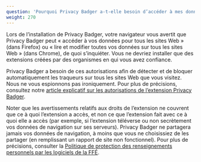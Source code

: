 ```yaml
---
question: 'Pourquoi Privacy Badger a-t-elle besoin d’accéder à mes données pour tous les sites Web ?'
weight: 270
---
```


Lors de l’installation de Privacy Badger, votre navigateur vous avertit que Privacy Badger peut « accéder à vos données pour tous les sites Web » (dans Firefox) ou « lire et modifier toutes vos données sur tous les sites Web » (dans Chrome), de quoi s’inquiéter. Vous ne devriez installer que des extensions créées par des organismes en qui vous avez confiance.

Privacy Badger a besoin de ces autorisations afin de détecter et de bloquer automatiquement les traqueurs sur tous les sites Web que vous visitez. Nous ne vous espionnons pas ironiquement. Pour plus de précisions, consultez notre [article explicatif sur les autorisations de l’extension Privacy Badger](https://github.com/EFForg/privacybadger/blob/master/doc/permissions.md).

Noter que les avertissements relatifs aux droits de l’extension ne couvrent que ce à quoi l’extension a accès, et non ce que l’extension fait avec ce à quoi elle a accès (par exemple, si l’extension téléverse ou non secrètement vos données de navigation sur ses serveurs). Privacy Badger ne partagera jamais vos données de navigation, à moins que vous ne choisissiez de les partager (en remplissant un rapport de site non fonctionnel). Pour plus de précisions, consulter la [Politique de protection des renseignements personnels par les logiciels de la FFÉ](https://www.eff.org/code/privacy/policy).
